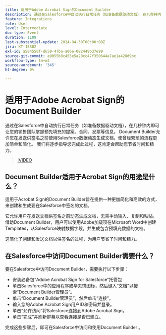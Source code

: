 ```yaml
---
title: 适用于Adobe Acrobat Sign的Document Builder
description: 通过在Salesforce中自动执行日常任务（如准备数据驱动文档），在几秒钟内即可让您的销售团队掌握预先填充的提案、合同、发票等信息。 Document Builder允许您在发送供签名之前使用Salesforce数据动态生成文档，使曾经繁琐的流程更加简单和简化。
feature: Integrations
role: User
level: Intermediate
doc-type: Event
duration: 1109
last-substantial-update: 2024-04-30T00:00:00Z
jira: KT-15302
exl-id: a504550f-d650-47ba-a06e-082449b37e99
source-git-commit: a9055b8c455e5a28cc47f350644a7ae1a428d9bc
workflow-type: tm+mt
source-wordcount: '345'
ht-degree: 0%

---
```


# 适用于Adobe Acrobat Sign的Document Builder

通过在Salesforce中自动执行日常任务（如准备数据驱动文档），在几秒钟内即可让您的销售团队掌握预先填充的提案、合同、发票等信息。 Document Builder允许您在发送供签名之前使用Salesforce数据动态生成文档，使曾经繁琐的流程更加简单和简化。 我们将逐步指导您完成此过程，这肯定会帮助您节省时间和精力。

>[!VIDEO](https://video.tv.adobe.com/v/3428193/?learn=on)

## Document Builder适用于Acrobat Sign的用途是什么？

适用于Acrobat Sign的Document Builder旨在提供一种更加简化和高效的方式，来创建和生成要在Salesforce中签名的文档。

它允许用户在发送文档供签名之前动态生成文档，无需手动输入、复制和粘贴。 借助Document Builder，用户可以使用Adobe加载项在Microsoft Word中创建Templates，从Salesforce映射数据字段，并生成包含预填充数据的文档。

这简化了创建和发送文档以供签名的过程，为用户节省了时间和精力。

## 在Salesforce中访问Document Builder需要什么？

要在Salesforce中访问Document Builder，需要执行以下步骤：

* 安装必备包“Adobe Acrobat Sign for Salesforce”托管包
* 单击Salesforce中的应用程序或华夫饼图标，然后键入“文档”以搜索“Document Builder管理员”。
* 单击“Document Builder管理员”，然后单击“连接”。
* 输入您的Adobe Acrobat Sign用户ID和密码并登录。
* 单击“允许访问”将Salesforce连接到Adobe Acrobat Sign。
* 单击“完成”并刷新屏幕以查看连接是否已建立。

完成这些步骤后，即可在Salesforce中访问和使用Document Builder 。
